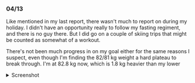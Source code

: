 ### 04/13
Like mentioned in my last report, there wasn't much to report on during my holiday. I didn't have an opportunity really to follow my fasting regiment, and there is no guy there. But I did go on a couple of skiing trips that might be counted as somewhat of a workout. 

There's not been much progress in on my goal either for the same reasons I suspect, even though I'm finding the 82/81 kg weight a hard plateau to break through. I'm at 82.8 kg now, which is 1.8 kg heavier than my lower

<details>
	<summary>Screenshot</summary>
	<img src="https://media.discordapp.net/attachments/810551417043419170/1093936461738422272/Screenshot_20230407-183240.png?width=642&height=1390" />
</details>

